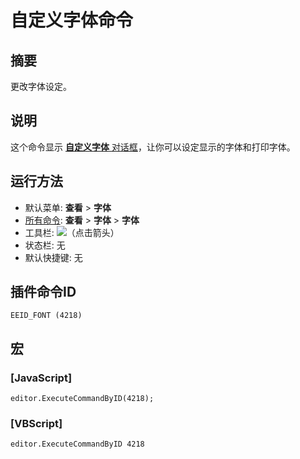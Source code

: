 # 自定义字体命令

## 摘要

更改字体设定。

## 说明

这个命令显示 [**自定义字体** 对话框](../../dlg/properties/font/index)，让你可以设定显示的字体和打印字体。

## 运行方法

- 默认菜单: **查看** \> **字体**
- [所有命令](../tools/all_commands): **查看** >
**字体** \> **字体**
- 工具栏: ![](../../images/fontpopup..png)（点击箭头）
- 状态栏: 无
- 默认快捷键: 无

## 插件命令ID

```
EEID_FONT (4218)
```

## 宏

### \[JavaScript\]

```
editor.ExecuteCommandByID(4218);
```

### \[VBScript\]

```
editor.ExecuteCommandByID 4218
```
